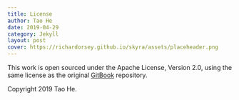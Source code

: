 ```yaml
---
title: License
author: Tao He
date: 2019-04-29
category: Jekyll
layout: post
cover: https://richardorsey.github.io/skyra/assets/placeheader.png
---
```


This work is open sourced under the Apache License, Version 2.0, using the
same license as the original [GitBook](https://github.com/GitbookIO/gitbook) repository.

Copyright 2019 Tao He.
